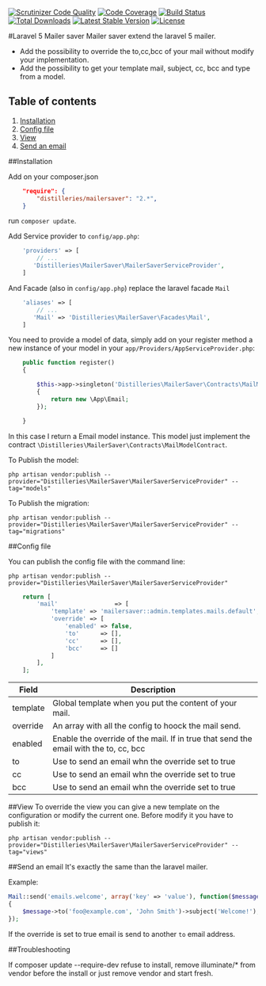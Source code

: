 [![Scrutinizer Code Quality](https://scrutinizer-ci.com/g/Distilleries/MailerSaver/badges/quality-score.png?b=master)](https://scrutinizer-ci.com/g/Distilleries/MailerSaver/?branch=master)
[![Code Coverage](https://scrutinizer-ci.com/g/Distilleries/MailerSaver/badges/coverage.png?b=master)](https://scrutinizer-ci.com/g/Distilleries/MailerSaver/?branch=master)
[![Build Status](https://travis-ci.org/Distilleries/MailerSaver.svg?branch=master)](https://travis-ci.org/Distilleries/MailerSaver)
[![Total Downloads](https://img.shields.io/packagist/dt/distilleries/mailersaver.svg?style=flat)](https://packagist.org/packages/distilleries/mailersaver)
[![Latest Stable Version](https://img.shields.io/packagist/v/distilleries/mailersaver.svg?style=flat)](https://packagist.org/packages/distilleries/mailersaver)
[![License](https://img.shields.io/badge/license-MIT-brightgreen.svg?style=flat)](LICENSE)


#Laravel 5 Mailer saver
Mailer saver extend the laravel 5 mailer.

* Add the possibility to override the to,cc,bcc of your mail without modify your implementation.
* Add the possibility to get your template mail, subject, cc, bcc and type from a model.



## Table of contents
1. [Installation](#installation)
2. [Config file](#config-file)
3. [View](#view)
4. [Send an email](#send-an-email)


##Installation

Add on your composer.json

``` json
    "require": {
        "distilleries/mailersaver": "2.*",
    }
```

run `composer update`.

Add Service provider to `config/app.php`:

``` php
    'providers' => [
        // ...
       'Distilleries\MailerSaver\MailerSaverServiceProvider',
    ]
```

And Facade (also in `config/app.php`) replace the laravel facade `Mail`
   

``` php
    'aliases' => [
        // ...
       'Mail' => 'Distilleries\MailerSaver\Facades\Mail',
    ]
```

You need to provide a model of data, simply add on your register method a new instance of your model in your `app/Providers/AppServiceProvider.php`:

``` php
    public function register()
	{

		$this->app->singleton('Distilleries\MailerSaver\Contracts\MailModelContract', function ($app)
        {
            return new \App\Email;
        });

	}
```

In this case I return a Email model instance.
This model just implement the contract `\Distilleries\MailerSaver\Contracts\MailModelContract`.

To Publish the model:

```ssh
php artisan vendor:publish --provider="Distilleries\MailerSaver\MailerSaverServiceProvider" --tag="models"
```

To Publish the migration:

```ssh
php artisan vendor:publish --provider="Distilleries\MailerSaver\MailerSaverServiceProvider" --tag="migrations"
```


##Config file

You can publish the config file with the command line:

```ssh
php artisan vendor:publish --provider="Distilleries\MailerSaver\MailerSaverServiceProvider"
```


```php
    return [
        'mail'                => [
            'template' => 'mailersaver::admin.templates.mails.default',
            'override' => [
                'enabled' => false,
                'to'      => [],
                'cc'      => [],
                'bcc'     => []
            ]
        ],
    ];
```


Field | Description
----- | -----------
template | Global template when you put the content of your mail.
override | An array with all the config to hoock the mail send.
enabled | Enable the override of the mail. If in true that send the email with the to, cc, bcc
to | Use to send an email whn the override set to true
cc | Use to send an email whn the override set to true
bcc | Use to send an email whn the override set to true



##View
To override the view you can give a new template on the configuration or modify the current one.
Before modify it you have to publish it:

```ssh
php artisan vendor:publish --provider="Distilleries\MailerSaver\MailerSaverServiceProvider" --tag="views"
```


##Send an email
It's exactly the same than the laravel mailer.

Example:

```php
Mail::send('emails.welcome', array('key' => 'value'), function($message)
{
    $message->to('foo@example.com', 'John Smith')->subject('Welcome!');
});
```

If the override is set to true email is send to another `to` email address.

##Troubleshooting

If composer update --require-dev refuse to install, remove illuminate/* from vendor before the install or just remove vendor and start fresh.